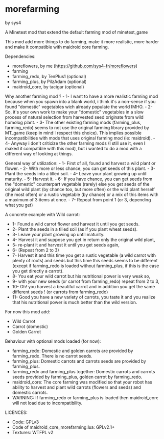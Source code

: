 # morefarming
by sys4

A Minetest mod that extend the default farming mod of minetest_game

This mod add more things to do farming, make it more realistic, more harder and make it compatible with maidroid core farming.

Dependencies:
- moreflowers, by me (https://github.com/sys4-fr/moreflowers)
- farming
- farming_redo, by TenPlus1 (optional)
- farming_plus, by PilzAdam (optional)
- maidroid_core, by tacigar (optional)

Why another farming mod ?
	 - 1- I want to have a more realistic farming mod because when you spawn into a blank world, i think it's a non-sense if you found "domestic" vegetables wich already populate the world IMHO.
	 - 2- So, it's your own work to make your "domestic" vegetables in a slow process of natural selection from harvested seed originate from wild homolog plant.
	 - 3- The other existing farming mods (farming_plus, farming_redo) seems to not use the original farming library provided by MT_game (keep in mind I respect this choice). This implies possible incompatibilities with mods that uses original farming mod (ie: maidroid).
	 - 4- Anyway i don't criticize the other farming mods (I still use it, even I maked it compatible with this mod), but i wanted to do a mod with a different way of looking at things.

General way of utilization:
    - 1- First of all, found and harvest a wild plant or flower.
	 - 2- With more or less chance, you can get seeds of this plant.
	 - 3- Plant the seeds into a tilled soil.
	 - 4- Leave your plant growing up until maturity.
	 - 5- Harvest it.
	 - 6- If you have chance, you can get seeds from the "domestic" counterpart vegetable (rarely) else you get seeds of the original wild plant (by chance too, but more often) or the wild plant herself (the most often) or a rustic vegetable (by chance) or a mix of this items with a maximum of 3 items at once.
	 - 7- Repeat from point 1 (or 3, depending what you get)

A concrete example with Wild carrot:
  - 1- Found a wild carrot flower and harvest it until you get seeds.
  - 2- Plant the seeds in a tilled soil (as if you plant wheat seeds).
  - 3- Leave your plant growing up until maturity.
  - 4- Harvest it and suppose you get in return only the original wild plant,
  - 5- re-plant it and harvest it until you get seeds again,
  - 6- (Repeat from 2 to 3)
  - 7- Harvest it and this time you get a rustic vegetable (a wild carrot with plenty of roots) and seeds but this time this seeds seems to be different (except if farming_redo is loaded without farming_plus, if this is the case you get directly a carrot).
  - 8- You eat your wild carrot but his nutritional power is very weak so,
  - 9- with your new seeds (or carrot from farming_redo) repeat from 2 to 3,
  - 10- Oh! you harvest a beautiful carrot and in addition you get the same different seeds ! (or carrots from farming_redo)
  - 11- Good you have a new variety of carrots, you taste it and you realize that his nutritional power is much better than the wild version.

For now this mod add:
- Wild Carrot
- Carrot (domestic)
- Golden Carrot

Behaviour with optional mods loaded (for now):
- farming_redo: Domestic and golden carrots are provided by farming_redo. There is no carrot seeds.
- farming_plus: Domestic carrots and carrots seeds are provided by farming_plus.
- farming_redo and farming_plus together: Domestic carrots and carrots seeds provided by farming_plus, golden carrot by farming_redo.
- maidroid_core: The core farming was modified so that your robot has ability to harvest and plant wild carrots (flowers and seeds) and domestic carrots.
- WARNING: If farming_redo or farming_plus is loaded then maidroid_core will not load due to incompatibility.

LICENCES:
- Code: GPLv3
- Code of maidroid_core_morefarming.lua: GPLv2.1+
- Textures: WTFPL v2
